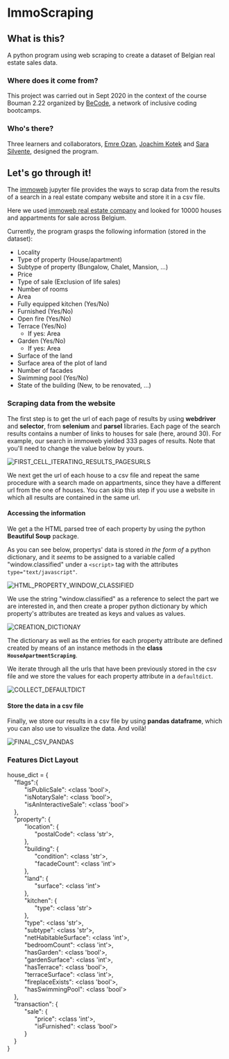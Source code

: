 # ImmoScraping

## What is this?

A python program using web scraping to create a dataset of Belgian real estate sales data.   

### Where does it come from?

This project was carried out in Sept 2020 in the context of the course Bouman 2.22 organized by [BeCode](https://github.com/becodeorg), a network of inclusive coding bootcamps.

### Who's there?

Three learners and collaborators, [Emre Ozan](https://github.com/mremreozan), [Joachim Kotek](https://github.com/jotwo) and [Sara Silvente](https://github.com/silventesa), designed the program.


## Let's go through it!

The [immoweb](https://github.com/mremreozan/immoweb_scraping/blob/master/immoweb.ipynb) jupyter file provides the ways to scrap data from the results of a search in a real estate company website and store it in a csv file.

Here we used [immoweb real estate company](https://www.immoweb.be/en) and looked for 10000 houses and appartments for sale across Belgium.

Currently, the program grasps the following information (stored in the dataset):
- Locality
- Type of property (House/apartment)
- Subtype of property (Bungalow, Chalet, Mansion, ...)
- Price
- Type of sale (Exclusion of life sales)
- Number of rooms
- Area
- Fully equipped kitchen (Yes/No)
- Furnished (Yes/No)
- Open fire (Yes/No)
- Terrace (Yes/No) 
    - If yes: Area
- Garden (Yes/No)
   - If yes: Area
- Surface of the land
- Surface area of the plot of land
- Number of facades
- Swimming pool (Yes/No)
- State of the building (New, to be renovated, ...)


### Scraping data from the website

The first step is to get the url of each page of results by using **webdriver** and **selector**, from **selenium** and **parsel** libraries. 
Each page of the search results contains a number of links to houses for sale (here, around 30). For example, our search in immoweb yielded 333 pages of results. Note that you'll need to change the value below by yours. 

![FIRST_CELL_ITERATING_RESULTS_PAGESURLS](/screenshots/sc1.png)

We next get the url of each house to a csv file and repeat the same procedure with a search made on appartments, since they have a different url from the one of houses. You can skip this step if you use a website in which all results are contained in the same url. 

#### Accessing the information

We get a the HTML parsed tree of each property by using the python **Beautiful Soup** package.

As you can see below, propertys' data is stored _in the form of_ a python dictionary, and it _seems_ to be assigned to a variable called "window.classified" under a ``<script>`` tag with the attributes ``type="text/javascript"``. 

![HTML_PROPERTY_WINDOW_CLASSIFIED](/screenshots/window_classified_good.png)

We use the string "window.classified" as a reference to select the part we are interested in, and then create a proper python dictionary by which property's attributes are treated as keys and values as values.

![CREATION_DICTIONAY](/screenshots/dictionary.png)

The dictionary as well as the entries for each property attribute are defined created by means of an instance methods in the **class `HouseApartmentScraping`**. 

We iterate through all the urls that have been previously stored in the csv file and we store the values for each property attribute in a ``defaultdict``.

![COLLECT_DEFAULTDICT](/screenshots/collect_defaultdict.png)

#### Store the data in a csv file

Finally, we store our results in a csv file by using **pandas dataframe**, which you can also use to visualize the data. And voilà!

![FINAL_CSV_PANDAS](/screenshots/store_csv_pandas.png)


### Features Dict Layout

house_dict = {
<br />&nbsp;&nbsp;&nbsp;        "flags":{
<br />&nbsp;&nbsp;&nbsp;        &nbsp; &nbsp; &nbsp;        "isPublicSale": <class 'bool'>,
<br />&nbsp;&nbsp;&nbsp;        &nbsp; &nbsp; &nbsp;        "isNotarySale": <class 'bool'>,
<br />&nbsp;&nbsp;&nbsp;        &nbsp; &nbsp; &nbsp;        "isAnInteractiveSale": <class 'bool'>
<br />&nbsp;&nbsp;&nbsp;        },
<br />&nbsp;&nbsp;&nbsp;        "property": {
<br />&nbsp;&nbsp;&nbsp;        &nbsp; &nbsp; &nbsp;        "location": {
<br />&nbsp;&nbsp;&nbsp;        &nbsp; &nbsp; &nbsp;        &nbsp; &nbsp; &nbsp;           "postalCode": <class 'str'>,
<br />&nbsp;&nbsp;&nbsp;        &nbsp; &nbsp; &nbsp;        },
<br />&nbsp;&nbsp;&nbsp;        &nbsp; &nbsp; &nbsp;        "building": {
<br />&nbsp;&nbsp;&nbsp;        &nbsp; &nbsp; &nbsp;        &nbsp; &nbsp; &nbsp;           "condition": <class 'str'>,
<br />&nbsp;&nbsp;&nbsp;        &nbsp; &nbsp; &nbsp;        &nbsp; &nbsp; &nbsp;           "facadeCount": <class 'int'>
<br />&nbsp;&nbsp;&nbsp;        &nbsp; &nbsp; &nbsp;        },
<br />&nbsp;&nbsp;&nbsp;        &nbsp; &nbsp; &nbsp;        "land": {
<br />&nbsp;&nbsp;&nbsp;        &nbsp; &nbsp; &nbsp;        &nbsp; &nbsp; &nbsp;           "surface": <class 'int'>
<br />&nbsp;&nbsp;&nbsp;        &nbsp; &nbsp; &nbsp;        },
<br />&nbsp;&nbsp;&nbsp;        &nbsp; &nbsp; &nbsp;        "kitchen": {
<br />&nbsp;&nbsp;&nbsp;        &nbsp; &nbsp; &nbsp;        &nbsp; &nbsp; &nbsp;           "type": <class 'str'>
<br />&nbsp;&nbsp;&nbsp;        &nbsp; &nbsp; &nbsp;        },
<br />&nbsp;&nbsp;&nbsp;        &nbsp; &nbsp; &nbsp;        "type": <class 'str'>,
<br />&nbsp;&nbsp;&nbsp;        &nbsp; &nbsp; &nbsp;        "subtype": <class 'str'>,
<br />&nbsp;&nbsp;&nbsp;        &nbsp; &nbsp; &nbsp;        "netHabitableSurface": <class 'int'>,
<br />&nbsp;&nbsp;&nbsp;        &nbsp; &nbsp; &nbsp;        "bedroomCount": <class 'int'>,
<br />&nbsp;&nbsp;&nbsp;        &nbsp; &nbsp; &nbsp;        "hasGarden": <class 'bool'>,
<br />&nbsp;&nbsp;&nbsp;        &nbsp; &nbsp; &nbsp;        "gardenSurface": <class 'int'>,
<br />&nbsp;&nbsp;&nbsp;        &nbsp; &nbsp; &nbsp;        "hasTerrace": <class 'bool'>,
<br />&nbsp;&nbsp;&nbsp;        &nbsp; &nbsp; &nbsp;        "terraceSurface": <class 'int'>,
<br />&nbsp;&nbsp;&nbsp;        &nbsp; &nbsp; &nbsp;        "fireplaceExists": <class 'bool'>,
<br />&nbsp;&nbsp;&nbsp;        &nbsp; &nbsp; &nbsp;        "hasSwimmingPool": <class 'bool'>
<br />&nbsp;&nbsp;&nbsp;        },
<br />&nbsp;&nbsp;&nbsp;        "transaction": {
<br />&nbsp;&nbsp;&nbsp;        &nbsp; &nbsp; &nbsp;        "sale": { 
<br />&nbsp;&nbsp;&nbsp;        &nbsp; &nbsp; &nbsp;        &nbsp; &nbsp; &nbsp;           "price": <class 'int'>,
<br />&nbsp;&nbsp;&nbsp;        &nbsp; &nbsp; &nbsp;        &nbsp; &nbsp; &nbsp;           "isFurnished": <class 'bool'>
<br />&nbsp;&nbsp;&nbsp;        &nbsp; &nbsp; &nbsp;        }
<br />&nbsp;&nbsp;&nbsp;        }
<br />}
